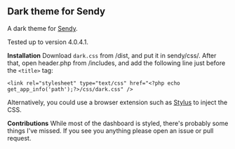 ## Dark theme for Sendy

A dark theme for [Sendy](https://sendy.co).

Tested up to version 4.0.4.1.

**Installation**
Download `dark.css` from /dist, and put it in sendy/css/. After that, open header.php from /includes, and add the following line just before the `<title>` tag:

`<link rel="stylesheet" type="text/css" href="<?php echo get_app_info('path');?>/css/dark.css" />`

Alternatively, you could use a browser extension such as [Stylus](https://github.com/openstyles/stylus) to inject the CSS.

**Contributions**
While most of the dashboard is styled, there's probably some things I've missed. If you see you anything please open an issue or pull request.
